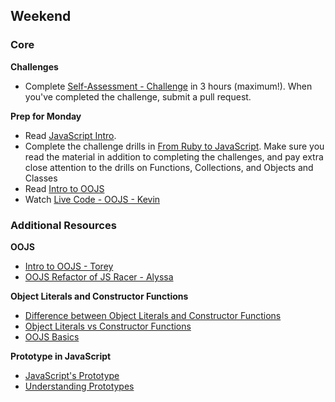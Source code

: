 ## Weekend

### Core

**Challenges**

- Complete [Self-Assessment - Challenge](../../../../crud-and-rest-checkpoint-challenge) in 3 hours
(maximum!). When you've completed the challenge, submit a pull request.

**Prep for Monday**

- Read [JavaScript Intro](../readings/javascript-intro.md).
- Complete the challenge drills in [From Ruby to JavaScript](../../../../javascript-from-ruby-challenge). Make sure you read the material in addition to completing the challenges, and pay extra close attention to the drills on Functions, Collections, and Objects and Classes
- Read [Intro to OOJS](../resources/alycit_e6f5f20ced9b42a64f5a.md)
- Watch [Live Code - OOJS - Kevin](https://talks.devbootcamp.com/oojs-zoo-example)

### Additional Resources

**OOJS**

- [Intro to OOJS - Torey](https://talks.devbootcamp.com/oojs-for-coyotes)
- [OOJS Refactor of JS Racer - Alyssa](https://talks.devbootcamp.com/mvc-oojs-racer-live-code)

**Object Literals and Constructor Functions**

- [Difference between Object Literals and Constructor Functions](http://blog.kevinchisholm.com/javascript/difference-between-object-literal-and-instance-object/)
- [Object Literals vs Constructor Functions](http://stackoverflow.com/questions/4859800/should-i-be-using-object-literals-or-constructor-functions)
- [OOJS Basics](http://code.tutsplus.com/tutorials/the-basics-of-object-oriented-javascript--net-7670)

**Prototype in JavaScript**

- [JavaScript's Prototype](http://javascriptissexy.com/javascript-prototype-in-plain-detailed-language/)
- [Understanding Prototypes](https://javascriptweblog.wordpress.com/2010/06/07/understanding-javascript-prototypes/)



